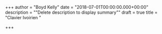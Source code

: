 +++
author = "Boyd Kelly"
date = "2018-07-01T00:00:00.000+00:00"
description = "\"Delete description to display summary\""
draft = true
title = "Clavier Ivoirien  "

+++

